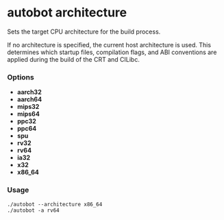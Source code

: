 # autobot architecture

Sets the target CPU architecture for the build process.

If no architecture is specified, the current host architecture is used. This determines which startup files, compilation flags, and ABI conventions are applied during the build of the CRT and CILibc.

### Options

- **aarch32**
- **aarch64**
- **mips32**
- **mips64**
- **ppc32**
- **ppc64**
- **spu**
- **rv32**
- **rv64**
- **ia32**
- **x32**
- **x86_64**

### Usage

```shell
./autobot --architecture x86_64
./autobot -a rv64
```
